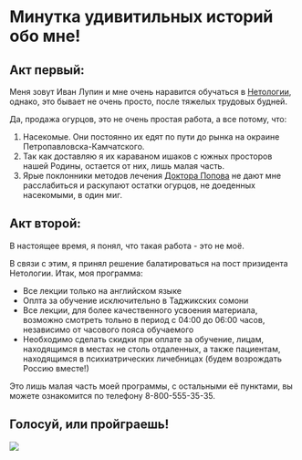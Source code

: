 # Минутка удивитильных историй обо мне!
## Акт первый:

Меня зовут Иван Лупин и мне очень наравится обучаться в [Нетологии](https:netolgy.ru), однако, это бывает не очень просто, после тяжелых трудовых будней.

Да, продажа огурцов, это не очень простая работа, а все потому, что:

1. Насекомые. Они постоянно их едят по пути до рынка на окраине Петропавловска-Камчатского.
2. Так как доставляю я их караваном ишаков с южных просторов нашей Родины, остается от них, лишь  малая часть. 
3. Ярые поклонники методов лечения [Доктора Попова](https://www.youtube.com/watch?v=zpxlJCG6mjo&ab_channel=%D0%98%D1%80%D0%B8%D0%BD%D0%B0%D0%92%D0%B8%D0%B2%D0%B0%D0%BB%D1%8C%D0%B4%D0%B8) не дают мне расслабиться и раскупают остатки огурцов, не доеденных насекомыми, в один миг.

## Акт второй:

В настоящее время, я понял, что такая работа - это не моё.

В связи с этим, я принял решение балатироваться на пост призидента Нетологии. Итак, моя программа:

- Все лекции только на английском языке
- Оплта за обучение исключительно в Таджикских сомони
- Все лекции, для более качественного усвоения материала, возможно смотреть тольно в период с 04:00 до 06:00 часов, независимо от часового пояса обучаемого
- Необходимо сделать скидки при оплате за обучение, лицам, находящимся в местах не столь отдаленных, а также пациентам, находящимся в психиатрических личебницах (будем возрождать Россию вместе!)

Это лишь малая часть моей программы, с остальными её пунктами, вы можете ознакомится по телефону 8-800-555-35-35.

## Голосуй, или пройграешь!
![](https://memepedia.ru/wp-content/uploads/2018/08/dfuzzpxxyaajcag.jpg)
